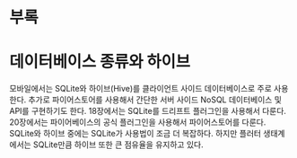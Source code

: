 # **부록**  
# **데이터베이스 종류와 하이브**  
모바일에서는 SQLite와 하이브(Hive)를 클라이언트 사이드 데이터베이스로 주로 사용한다. 추가로 파이어스토어를 사용해서 
간단한 서버 사이드 NoSQL 데이터베이스 및 API를 구현하기도 한다. 18장에서는 SQLite를 드리프트 플러그인을 사용해서 다룬다. 
20장에서는 파이어베이스의 공식 플러그인을 사용해서 파이어스토어를 다룬다. SQLite와 하이브 중에는 SQLite가 사용법이 
조금 더 복잡하다. 하지만 플러터 생태계에서는 SQLite만큼 하이브 또한 큰 점유율을 유지하고 있다.  
  
